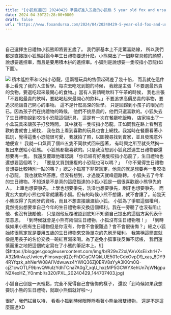 ```yaml
---
title: "[小狐熊週記] 20240429 準備好進入五歲的小狐熊 5 year old fox and ursa"
date: 2024-04-30T22:28:00+0800
draft: false
url: "https://www.foxandursa.com/2024/04/20240429-5-year-old-fox-and-ursa.html"
---
```


 

自己選擇生日禮物小狐熊即將要五歲了。
我們家基本上不走驚喜路線，
所以我們都是直接跟小狐熊討論今年生日禮物要送什麼。小熊開出了一個非常具體的願望，
說想要遙控車，而且是要用積木拼的遙控車。小狐則是說想要一隻咬指小恐龍(如下圖)。

![]($https://blogger.googleusercontent.com/img/b/R29vZ2xl/AVvXsEgHQ_xK2_Z9TQmn9zIly7Wpy3BWz2B72aTqp5Q4-KfGXKOsaBLJbP_aI9YioyNyf0c792oFnVB94s4QfDrlShA_ib6xwB1syxEpzxD31iK3xvnEEMaF6U-_YPQe8CzHy4XIFNbUv4b4kIMM-YuUh96l_OBPlOx1GsBCnw7n2l704k5blrLLmRfhdhk-u2w/s320/image.png)
積木遙控車和咬指小恐龍，這兩種玩具的售價起碼差了幾十倍，
而我就在這件事上看見了我的人生哲學。每次去吃吃到飽的時候，
我總是主張「不要選最昂貴的食物，要選吃起來最開心的食物。」當有人要請喝飲料下午茶的時候，
我也主張「不要點最貴的飲料，要點喝起來最開心的飲料。」不要追求高價昂貴的事物，要追求能讓自己開心的事物。
這不是什麼高深的哲學。
只是回歸到小孩子的眼光而已。因為孩子們在挑禮物的時候，
他們不挑昂貴的，他們只選喜歡的。小狐失去了生日禮物說到咬指小恐龍這個玩具，
這是有一次在餐廳吃飯時，
店家端出了一小盒玩具來讓孩子打發時間。
其中就有一隻咬指小恐龍。正如同我在路上看到喜歡的書就會上網找，
我在路上看到喜歡的玩具也會上網找。我當時在餐廳看著小狐玩，覺得這隻小恐龍很可愛，
我就拍了照，以圖搜尋找到賣家，並且發現意外地便宜！
我就一口氣買了個四五隻不同款式回來囤著，
有時興之所至就突然掏一隻出來送給小狐熊。
小狐熊都蠻喜歡的。只是我沒想到小狐竟然連生日禮物都還想要再一隻。
我還反覆跟他確認說
「你已經有好幾隻咬指小恐龍了，生日禮物也還想要這個嗎？」
「要是又買到重複的小恐龍也可以嗎？」
「你不覺得生日禮物會想要比較特別一點的嗎？」總之小狐當下非常篤定，他真的就是想要再一隻咬指小恐龍。 我也就欣然答應。但沒有想到，才過幾天就峰迴路轉。
小狐失去了今年的生日禮物。不知道是不是真的這麼豁達的小狐小狐是一個很喜歡跟小熊爭先的人。
上車也想要爭先，上學也想要爭先，洗澡也想要爭先，刷牙也想要爭先。
而寬宏大度的小熊也常常就讓著小狐。但有的時候小熊不想讓，就不會讓了。前幾天小熊取得了先刷牙的資格，而且不想直接讓渡給小狐。
小狐為了爭取這個權利，
竟然提出想要拿自己今年的生日禮物來交換這個權利。我在一旁聽了也沒有阻止他、也沒有鼓勵他，
只是跟他反覆確認到底知不知道自己提出的這個方案代表什麼意思，
「到時候就會是小熊有兩個生日禮物，小狐沒有生日禮物哦！」
「到時候如果小熊有生日禮物但是你沒有，你會不會很難過？會不會很後悔？」總之小狐始終很篤定就是要用五歲的生日禮物來交換單次的先刷牙權利。
我笑稱這簡直就像是用長子的名份交換一碗紅豆湯來喝。為了避免小狐事後反悔不認帳，
我們還慎而重之地把這個約定寫在了小熊的筆記本上。![]($https://blogger.googleusercontent.com/img/b/R29vZ2xl/AVvXsEiixhrH7-A32MtrAuzUwieoyFImswpcjQZeFhDCqCMQkLUE501eCdxOvpD9_xas_8DY94RYfqzk_ahNerW08Al1Vdwuwz4YWlQ36Zj0ERV8sYyA3KKm0Q-cjZ1cwOTLF9bnvQWuIzYdhTCna7A0g7_xqU_hxzMP5GCWYXehUn7qWNgpuN2XexHZ_Y0nmbI/s320/PXL_20240429_144707403.jpg)

小狐自己倒是一派輕鬆，完全不覺得自己會後悔的樣子，
還說「到時候如果我想要玩小熊的生日禮物，就跟小熊借就好啦～」

很好，我們拭目以待，
看看小狐到時候眼睜睜看著小熊坐擁雙禮物，
還是不是這麼豁達XD
